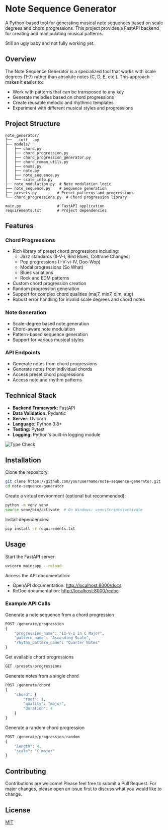 # Note Sequence Generator

A Python-based tool for generating musical note sequences based on scale degrees and chord progressions. This project provides a FastAPI backend for creating and manipulating musical patterns.

Still an ugly baby and not fully working yet.

## Overview

The Note Sequence Generator is a specialized tool that works with scale degrees (1-7) rather than absolute notes (C, D, E, etc.). This approach makes it easier to:

- Work with patterns that can be transposed to any key
- Generate melodies based on chord progressions
- Create reusable melodic and rhythmic templates
- Experiment with different musical styles and progressions

## Project Structure

```plaintext
note_generator/
├── __init__.py
├── models/
│   ├── chord.py
│   ├── chord_progression.py
│   ├── chord_progression_generator.py
│   ├── chord_roman_utils.py
│   ├── enums.py
│   ├── note.py
│   ├── note_sequence.py
│   └── scale_info.py
├── note_modulation.py  # Note modulation logic
├── note_sequence.py    # Sequence generation
├── presets.py         # Preset patterns and progressions
└── chord_progressions.py  # Chord progression library

main.py                # FastAPI application
requirements.txt       # Project dependencies
```

## Features

### Chord Progressions

- Rich library of preset chord progressions including:
  - Jazz standards (II-V-I, Bird Blues, Coltrane Changes)
  - Pop progressions (I-V-vi-IV, Doo-Wop)
  - Modal progressions (So What)
  - Blues variations
  - Rock and EDM patterns
- Custom chord progression creation
- Random progression generation
- Support for complex chord qualities (maj7, min7, dim, aug)
- Robust error handling for invalid scale degrees and chord notes

### Note Generation

- Scale-degree based note generation
- Chord-aware note modulation
- Pattern-based sequence generation
- Support for various musical styles

### API Endpoints

- Generate notes from chord progressions
- Generate notes from individual chords
- Access preset chord progressions
- Access note and rhythm patterns

## Technical Stack

- **Backend Framework:** FastAPI
- **Data Validation:** Pydantic
- **Server:** Uvicorn
- **Language:** Python 3.8+
- **Testing:** Pytest
- **Logging:** Python's built-in logging module

![Type Check](https://github.com/bretbouchard/Note-Gen/actions/workflows/type-check.yml/badge.svg)

## Installation

Clone the repository:

```bash
git clone https://github.com/yourusername/note-sequence-generator.git
cd note-sequence-generator
```

Create a virtual environment (optional but recommended):

```bash
python -m venv venv
source venv/bin/activate  # On Windows: venv\Scripts\activate
```

Install dependencies:

```bash
pip install -r requirements.txt
```

## Usage

Start the FastAPI server:

```bash
uvicorn main:app --reload
```

Access the API documentation:

- OpenAPI documentation: <http://localhost:8000/docs>
- ReDoc documentation: <http://localhost:8000/redoc>

### Example API Calls

Generate a note sequence from a chord progression

```python
POST /generate/progression
{
    "progression_name": "II-V-I in C Major",
    "pattern_name": "Ascending Scale",
    "rhythm_pattern_name": "Quarter Notes"
}
```

Get available chord progressions

```python
GET /presets/progressions
```

Generate notes from a single chord

```python
POST /generate/chord
{
    "chord": {
        "root": 1,
        "quality": "major",
        "duration": 4
    }
}
```

Generate a random chord progression

```python
POST /generate/progression/random
{
    "length": 4,
    "scale": "C major"
}
```

## Contributing

Contributions are welcome! Please feel free to submit a Pull Request. For major changes, please open an issue first to discuss what you would like to change.

## License

[MIT](https://choosealicense.com/licenses/mit/)


